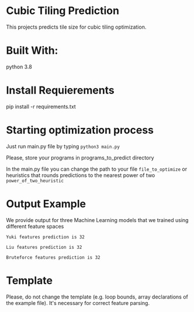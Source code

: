 # Cubic Tiling Prediction

This projects predicts tile size for cubic tiling optimization.

# Built With:
python 3.8

# Install Requierements

pip install -r requirements.txt

# Starting optimization process

Just run main.py file by typing ``` python3 main.py ```

Please, store your programs in programs_to_predict directory

In the main.py file you can change the path to your file ``` file_to_optimize ``` or heuristics that rounds predictions to the nearest power of two ``` power_of_two_heuristic ```

# Output Example

We provide output for three Machine Learning models that we trained using different feature spaces

``` python3
Yuki features prediction is 32

Liu features prediction is 32

Bruteforce features prediction is 32
```

# Template

Please, do not change the template (e.g. loop bounds, array declarations of the example file). It's necessary for correct feature parsing.



